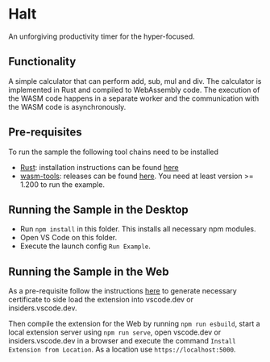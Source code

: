# Halt

An unforgiving productivity timer for the hyper-focused.

## Functionality

A simple calculator that can perform add, sub, mul and div. The calculator is implemented in Rust and compiled to WebAssembly code. The execution of the WASM code happens in a separate worker and the communication with the WASM code is asynchronously.

## Pre-requisites

To run the sample the following tool chains need to be installed

- [Rust](https://www.rust-lang.org/): installation instructions can be found [here](https://www.rust-lang.org/tools/install)
- [wasm-tools](https://github.com/bytecodealliance/wasm-tools): releases can be found [here](https://github.com/bytecodealliance/wasm-tools/releases). You need at least version >= 1.200 to run the example.

## Running the Sample in the Desktop

- Run `npm install` in this folder. This installs all necessary npm modules.
- Open VS Code on this folder.
- Execute the launch config `Run Example`.

## Running the Sample in the Web

As a pre-requisite follow the instructions [here](https://code.visualstudio.com/api/extension-guides/web-extensions#test-your-web-extension-in-vscode.dev) to generate necessary certificate to side load the extension into vscode.dev or insiders.vscode.dev.

Then compile the extension for the Web by running `npm run esbuild`, start a local extension server using `npm run serve`, open vscode.dev or insiders.vscode.dev in a browser and execute the command `Install Extension from Location`. As a location use `https://localhost:5000`.
